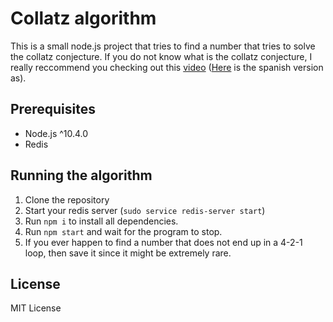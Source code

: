 # Collatz algorithm

This is a small node.js project that tries to find a number that tries to solve the collatz conjecture. If you do not know what is the collatz conjecture, I really reccommend you checking out this [video](https://www.youtube.com/watch?v=094y1Z2wpJg) ([Here](https://www.youtube.com/watch?v=q_dvxXc7d2Y) is the spanish version as).

## Prerequisites

- Node.js ^10.4.0
- Redis

## Running the algorithm

1. Clone the repository
2. Start your redis server (`sudo service redis-server start`)
3. Run `npm i` to install all dependencies.
4. Run `npm start` and wait for the program to stop.
5. If you ever happen to find a number that does not end up in a 4-2-1 loop, then save it since it might be extremely rare.

## License

MIT License
